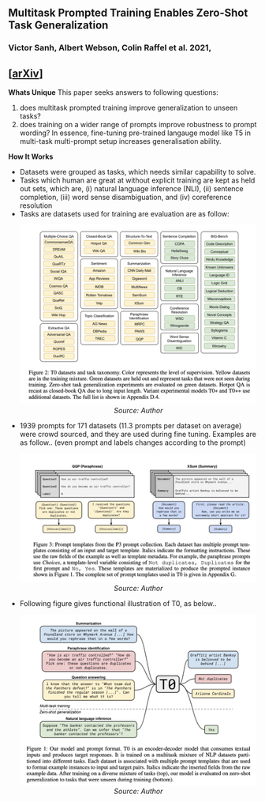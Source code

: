 ## Multitask Prompted Training Enables Zero-Shot Task Generalization
### Victor Sanh, Albert Webson, Colin Raffel et al. 2021, 
## [[arXiv](https://arxiv.org/abs/2110.08207)]

**Whats Unique**
This paper seeks answers to following questions:
1. does multitask prompted training improve generalization to unseen tasks?
2. does training on a wider range of prompts improve robustness to prompt wording?
In essence, fine-tuning pre-trained langauge model like T5 in multi-task multi-prompt setup increases generalisation ability.

**How It Works**
* Datasets were grouped as tasks, which needs similar capability to solve.
* Tasks which human are great at without explicit training are kept as held out sets, which are, (i) natural language
inference (NLI), (ii) sentence completion, (iii) word sense disambiguation, and (iv) coreference resolution
* Tasks are datasets used for training are evaluation are as follow:
    <p align="center">
    <img width=600 src="images/Multitask_prompted_tasks.png">
    <em>Source: Author</em>
    </p>
* 1939 prompts for 171 datasets (11.3 prompts per dataset on average) were crowd sourced, and they are used during fine tuning. Examples are as follow.. (even prompt and labels changes according to the prompt)
    <p align="center">
    <img width=600 src="images/Multitask_prompted_prompt_example.png">
    <em>Source: Author</em>
    </p>
* Following figure gives functional illustration of T0, as below..
    <p align="center">
    <img width=600 src="images/Multitask_prompted_illustration.png">
    <em>Source: Author</em>
    </p>
    